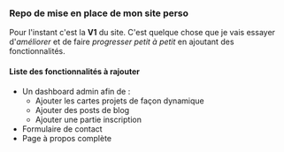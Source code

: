 ### Repo de mise en place de mon site perso

Pour l'instant c'est la **V1** du site. C'est quelque chose que je vais essayer d'_améliorer_ et de faire _progresser petit à petit_ en ajoutant des fonctionnalités.

#### Liste des fonctionnalités à rajouter

- Un dashboard admin afin de :
  - Ajouter les cartes projets de façon dynamique
  - Ajouter des posts de blog
  - Ajouter une partie inscription
- Formulaire de contact
- Page à propos complète